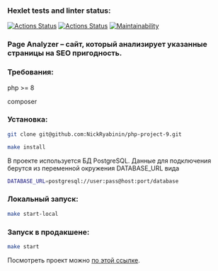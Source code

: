 ### Hexlet tests and linter status:
[![Actions Status](https://github.com/NickRyabinin/php-project-9/workflows/hexlet-check/badge.svg)](https://github.com/NickRyabinin/php-project-9/actions)
[![Actions Status](https://github.com/NickRyabinin/php-project-9/workflows/actions/badge.svg)](https://github.com/NickRyabinin/php-project-9/actions)
[![Maintainability](https://api.codeclimate.com/v1/badges/e4b821946dcaaf03a104/maintainability)](https://codeclimate.com/github/NickRyabinin/php-project-9/maintainability)
### Page Analyzer – сайт, который анализирует указанные страницы на SEO пригодность.

### Требования:
php >= 8

composer

### Установка:
```bash
git clone git@github.com:NickRyabinin/php-project-9.git

make install
```

В проекте используется БД PostgreSQL. Данные для подключения берутся из переменной окружения DATABASE_URL вида
```bash
DATABASE_URL=postgresql://user:pass@host:port/database
```

### Локальный запуск:
```bash
make start-local
```
### Запуск в продакшене:
```bash
make start
```
Посмотреть проект можно [по этой ссылке](https://php-project-9-production-3e09.up.railway.app/).